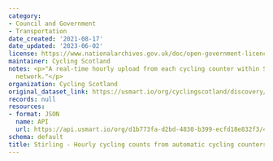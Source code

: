 ```yaml
---
category:
- Council and Government
- Transportation
date_created: '2021-08-17'
date_updated: '2023-06-02'
license: https://www.nationalarchives.gov.uk/doc/open-government-licence/version/3/
maintainer: Cycling Scotland
notes: <p>"A real-time hourly upload from each cycling counter within Stirling Council's
  network."</p>
organization: Cycling Scotland
original_dataset_link: https://usmart.io/org/cyclingscotland/discovery/discovery-view-detail/83ca4907-393d-45d3-b141-853266140346
records: null
resources:
- format: JSON
  name: API
  url: https://api.usmart.io/org/d1b773fa-d2bd-4830-b399-ecfd18e832f3/455c088b-1f4a-4e95-9ba4-803f663c2500/1/urql
schema: default
title: Stirling - Hourly cycling counts from automatic cycling counters
---
```


